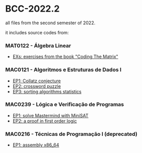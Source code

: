 # BCC-2022.2
all files from the second semester of 2022.

it includes source codes from:

### MAT0122 - Álgebra Linear
* [EXs: exercises from the book "Coding The Matrix"](/mat0122)
### MAC0121 - Algoritmos e Estruturas de Dados I
* [EP1: Collatz conjecture](/mac0121-ep1)
* [EP2: crossword puzzle](/mac0121-ep2)
* [EP3: sorting algorithms statistics](mac0121-ep3)
### MAC0239 - Lógica e Verificação de Programas
* [EP1: solve Mastermind with MiniSAT](/mac0239-ep1)
* [EP2: a proof in first order logic](/mac0239-ep2)
### MAC0216 - Técnicas de Programação I (deprecated)
* [EP1: assembly x86_64](/mac0216-ep1)
